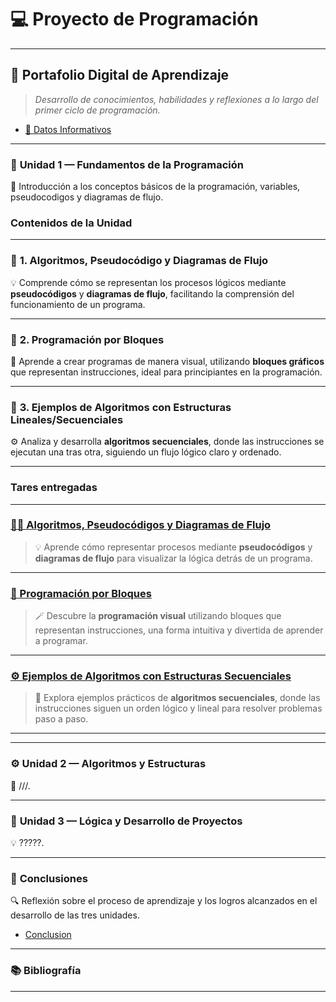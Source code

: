 # 💻 **Proyecto de Programación**

---

## 📂 **Portafolio Digital de Aprendizaje**

> _Desarrollo de conocimientos, habilidades y reflexiones a lo largo del primer ciclo de programación._

- [🪪 Datos Informativos](https://github.com/eduardo2006soto-dot/Teoria-de-la-programacion/blob/main/datos.md)

---

### 🧩 **Unidad 1 — Fundamentos de la Programación**
📘 Introducción a los conceptos básicos de la programación, variables, pseudocodigos y diagramas de flujo.
###  Contenidos de la Unidad

---

### 🔹 **1. Algoritmos, Pseudocódigo y Diagramas de Flujo**  
💡 Comprende cómo se representan los procesos lógicos mediante **pseudocódigos** y **diagramas de flujo**, facilitando la comprensión del funcionamiento de un programa.

---

### 🔹 **2. Programación por Bloques**  
🧩 Aprende a crear programas de manera visual, utilizando **bloques gráficos** que representan instrucciones, ideal para principiantes en la programación.

---

### 🔹 **3. Ejemplos de Algoritmos con Estructuras Lineales/Secuenciales**  
⚙️ Analiza y desarrolla **algoritmos secuenciales**, donde las instrucciones se ejecutan una tras otra, siguiendo un flujo lógico claro y ordenado.

---

### Tares entregadas
---

### [👨‍💻 Algoritmos, Pseudocódigos y Diagramas de Flujo](pseint.md)  
> 💡 Aprende cómo representar procesos mediante **pseudocódigos** y **diagramas de flujo** para visualizar la lógica detrás de un programa.

---

### [🧩 Programación por Bloques](bloques.md)  
> 🪄 Descubre la **programación visual** utilizando bloques que representan instrucciones, una forma intuitiva y divertida de aprender a programar.

---

### [⚙️ Ejemplos de Algoritmos con Estructuras Secuenciales](acercamiento.md)  
> 🚀 Explora ejemplos prácticos de **algoritmos secuenciales**, donde las instrucciones siguen un orden lógico y lineal para resolver problemas paso a paso.

---


---

### ⚙️ **Unidad 2 — Algoritmos y Estructuras**
🧮 ///.

---

### 🧠 **Unidad 3 — Lógica y Desarrollo de Proyectos**
💡 ?????.

---

### 🧾 **Conclusiones**
🔍 Reflexión sobre el proceso de aprendizaje y los logros alcanzados en el desarrollo de las tres unidades.
- [Conclusion ](Conclusion1.md)
---

### 📚 Bibliografía

---
